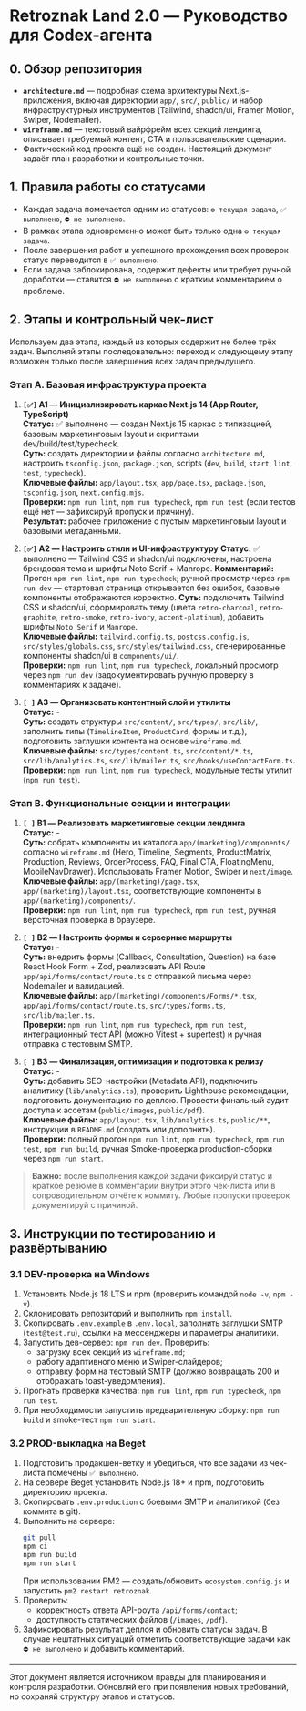 # Retroznak Land 2.0 — Руководство для Codex-агента

## 0. Обзор репозитория
- **`architecture.md`** — подробная схема архитектуры Next.js-приложения, включая директории `app/`, `src/`, `public/` и набор инфраструктурных инструментов (Tailwind, shadcn/ui, Framer Motion, Swiper, Nodemailer).
- **`wireframe.md`** — текстовый вайрфрейм всех секций лендинга, описывает требуемый контент, CTA и пользовательские сценарии.
- Фактический код проекта ещё не создан. Настоящий документ задаёт план разработки и контрольные точки.

## 1. Правила работы со статусами
- Каждая задача помечается одним из статусов: `⚙️ текущая задача`, `✅ выполнено`, `⛔ не выполнено`.
- В рамках этапа одновременно может быть только одна `⚙️ текущая задача`.
- После завершения работ и успешного прохождения всех проверок статус переводится в `✅ выполнено`.
- Если задача заблокирована, содержит дефекты или требует ручной доработки — ставится `⛔ не выполнено` с кратким комментарием о проблеме.

## 2. Этапы и контрольный чек-лист
Используем два этапа, каждый из которых содержит не более трёх задач. Выполняй этапы последовательно: переход к следующему этапу возможен только после завершения всех задач предыдущего.

### Этап A. Базовая инфраструктура проекта
1. **`[✅]` A1 — Инициализировать каркас Next.js 14 (App Router, TypeScript)**  
   **Статус:** ✅ выполнено — создан Next.js 15 каркас с типизацией, базовым маркетинговым layout и скриптами dev/build/test/typecheck.  
   **Суть:** создать директории и файлы согласно `architecture.md`, настроить `tsconfig.json`, `package.json`, scripts (`dev`, `build`, `start`, `lint`, `test`, `typecheck`).  
   **Ключевые файлы:** `app/layout.tsx`, `app/page.tsx`, `package.json`, `tsconfig.json`, `next.config.mjs`.  
   **Проверки:** `npm run lint`, `npm run typecheck`, `npm run test` (если тестов ещё нет — зафиксируй пропуск и причину).  
   **Результат:** рабочее приложение с пустым маркетинговым layout и базовыми метаданными.

2. **`[✅]` A2 — Настроить стили и UI-инфраструктуру**
   **Статус:** ✅ выполнено — Tailwind CSS и shadcn/ui подключены, настроена брендовая тема и шрифты Noto Serif + Manrope.
   **Комментарий:** Прогон `npm run lint`, `npm run typecheck`; ручной просмотр через `npm run dev` — стартовая страница открывается без ошибок, базовые компоненты отображаются корректно.
   **Суть:** подключить Tailwind CSS и shadcn/ui, сформировать тему (цвета `retro-charcoal`, `retro-graphite`, `retro-smoke`, `retro-ivory`, `accent-platinum`), добавить шрифты `Noto Serif` и `Manrope`.  
   **Ключевые файлы:** `tailwind.config.ts`, `postcss.config.js`, `src/styles/globals.css`, `src/styles/tailwind.css`, сгенерированные компоненты shadcn/ui в `components/ui/`.  
   **Проверки:** `npm run lint`, `npm run typecheck`, локальный просмотр через `npm run dev` (задокументировать ручную проверку в комментариях к задаче).

3. **`[ ]` A3 — Организовать контентный слой и утилиты**  
   **Статус:** -  
   **Суть:** создать структуры `src/content/`, `src/types/`, `src/lib/`, заполнить типы (`TimelineItem`, `ProductCard`, формы и т.д.), подготовить заглушки контента на основе `wireframe.md`.  
   **Ключевые файлы:** `src/types/content.ts`, `src/content/*.ts`, `src/lib/analytics.ts`, `src/lib/mailer.ts`, `src/hooks/useContactForm.ts`.  
   **Проверки:** `npm run lint`, `npm run typecheck`, модульные тесты утилит (`npm run test`).

### Этап B. Функциональные секции и интеграции
1. **`[ ]` B1 — Реализовать маркетинговые секции лендинга**  
   **Статус:** -  
   **Суть:** собрать компоненты из каталога `app/(marketing)/components/` согласно `wireframe.md` (Hero, Timeline, Segments, ProductMatrix, Production, Reviews, OrderProcess, FAQ, Final CTA, FloatingMenu, MobileNavDrawer). Использовать Framer Motion, Swiper и `next/image`.  
   **Ключевые файлы:** `app/(marketing)/page.tsx`, `app/(marketing)/layout.tsx`, соответствующие компоненты в `app/(marketing)/components/`.  
   **Проверки:** `npm run lint`, `npm run typecheck`, `npm run test`, ручная вёрсточная проверка в браузере.

2. **`[ ]` B2 — Настроить формы и серверные маршруты**  
   **Статус:** -  
   **Суть:** внедрить формы (Callback, Consultation, Question) на базе React Hook Form + Zod, реализовать API Route `app/api/forms/contact/route.ts` с отправкой письма через Nodemailer и валидацией.  
   **Ключевые файлы:** `app/(marketing)/components/Forms/*.tsx`, `app/api/forms/contact/route.ts`, `src/types/forms.ts`, `src/lib/mailer.ts`.  
   **Проверки:** `npm run lint`, `npm run typecheck`, `npm run test`, интеграционный тест API (можно Vitest + supertest) и ручная отправка с тестовым SMTP.

3. **`[ ]` B3 — Финализация, оптимизация и подготовка к релизу**  
   **Статус:** -  
   **Суть:** добавить SEO-настройки (Metadata API), подключить аналитику (`lib/analytics.ts`), проверить Lighthouse рекомендации, подготовить документацию по деплою. Провести финальный аудит доступа к ассетам (`public/images`, `public/pdf`).  
   **Ключевые файлы:** `app/layout.tsx`, `lib/analytics.ts`, `public/**`, инструкции в `README.md` (создать или дополнить).  
   **Проверки:** полный прогон `npm run lint`, `npm run typecheck`, `npm run test`, `npm run build`, ручная Smoke-проверка production-сборки через `npm run start`.

> **Важно:** после выполнения каждой задачи фиксируй статус и краткое резюме в комментарии внутри этого чек-листа или в сопроводительном отчёте к коммиту. Любые пропуски проверок документируй с причиной.

## 3. Инструкции по тестированию и развёртыванию

### 3.1 DEV-проверка на Windows
1. Установить Node.js 18 LTS и npm (проверить командой `node -v`, `npm -v`).
2. Склонировать репозиторий и выполнить `npm install`.
3. Скопировать `.env.example` в `.env.local`, заполнить заглушки SMTP (`test@test.ru`), ссылки на мессенджеры и параметры аналитики.
4. Запустить дев-сервер: `npm run dev`. Проверить:
   - загрузку всех секций из `wireframe.md`;
   - работу адаптивного меню и Swiper-слайдеров;
   - отправку форм на тестовый SMTP (должно возвращать 200 и отображать toast-уведомления).
5. Прогнать проверки качества: `npm run lint`, `npm run typecheck`, `npm run test`.
6. При необходимости запустить предварительную сборку: `npm run build` и smoke-тест `npm run start`.

### 3.2 PROD-выкладка на Beget
1. Подготовить продакшен-ветку и убедиться, что все задачи из чек-листа помечены `✅ выполнено`.
2. На сервере Beget установить Node.js 18+ и npm, подготовить директорию проекта.
3. Скопировать `.env.production` с боевыми SMTP и аналитикой (без коммита в git).
4. Выполнить на сервере:
   ```bash
   git pull
   npm ci
   npm run build
   npm run start
   ```
   При использовании PM2 — создать/обновить `ecosystem.config.js` и запустить `pm2 restart retroznak`.
5. Проверить:
   - корректность ответа API-роута `/api/forms/contact`;
   - доступность статических файлов (`/images`, `/pdf`).
6. Зафиксировать результат деплоя и обновить статусы задач. В случае нештатных ситуаций отметить соответствующие задачи как `⛔ не выполнено` и добавить комментарий.

---
Этот документ является источником правды для планирования и контроля разработки. Обновляй его при появлении новых требований, но сохраняй структуру этапов и статусов.
